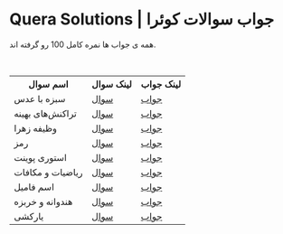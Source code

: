 # Quera Solutions | جواب سوالات کوئرا

<p>همه ی جواب ها نمره کامل 100 رو گرفته اند.</p>
<!-- <p>اگر میخواین مشارکت داشته باشید بهم <span><a href="mailto:erfan.rezaei.dev@gmail.com">ایمیل</a></span> بزنید</p> -->

<br>

<table>
<th>اسم سوال<ht/>
<th>لینک سوال<ht/>
<th>لینک جواب<ht/>

<tr>
<td>سبزه با عدس</td>
<td><a href="https://quera.org/problemset/281769">سوال</td>
<td><a href="https://gist.github.com/ErfanRez/73121c5e46ab45b3ddd4f389d7c0b015">جواب</td>
</tr>
<tr>
<td>تراکنش‌های بهینه</td>
<td><a href="https://quera.org/problemset/272646">سوال</td>
<td><a href="https://gist.github.com/ErfanRez/75c0eb7ed96346aa3afde6b0f7a4aeee">جواب</td>
</tr>
<tr>
<td>وظیفه زهرا</td>
<td><a href="https://quera.org/problemset/275475">سوال</td>
<td><a href="https://gist.github.com/ErfanRez/16d1030e84a465bda95a78670a79fd3c">جواب</td>
</tr>
<tr>
<td>رمز</td>
<td><a href="https://quera.org/problemset/17902">سوال</td>
<td><a href="https://gist.github.com/ErfanRez/c561f59c2abc0cd90ea8d6da60ea5efd">جواب</td>
</tr>
<tr>
<td>استوری پوینت</td>
<td><a href="https://quera.org/problemset/272645">سوال</td>
<td><a href="https://gist.github.com/ErfanRez/99735d7966ba3ce6c340709d82c710c9">جواب</td>
</tr>
<tr>
<td>ریاضیات و مکافات</td>
<td><a href="https://quera.org/problemset/252329">سوال</td>
<td><a href="https://gist.github.com/ErfanRez/f51a1799fde382e4de5fe7736a93f05e">جواب</td>
</tr>
<tr>
<td>اسم فامیل</td>
<td><a href="https://quera.org/problemset/10945">سوال</td>
<td><a href="https://gist.github.com/ErfanRez/83c7729a3e331b4ad48f3e6216ce1822">جواب</td>
</tr>
<tr>
<td>هندوانه و خربزه</td>
<td><a href="https://quera.org/problemset/235095">سوال</td>
<td><a href="https://gist.github.com/ErfanRez/31fe95529578a9623f15e80429f404f1">جواب</td>
</tr>
<tr>
<td>یارکشی</td>
<td><a href="https://quera.org/problemset/252334">سوال</td>
<td><a href="https://gist.github.com/ErfanRez/757dd6c4ea4ae319e60209a9e78d21b5">جواب</td>
</tr>

</table>
